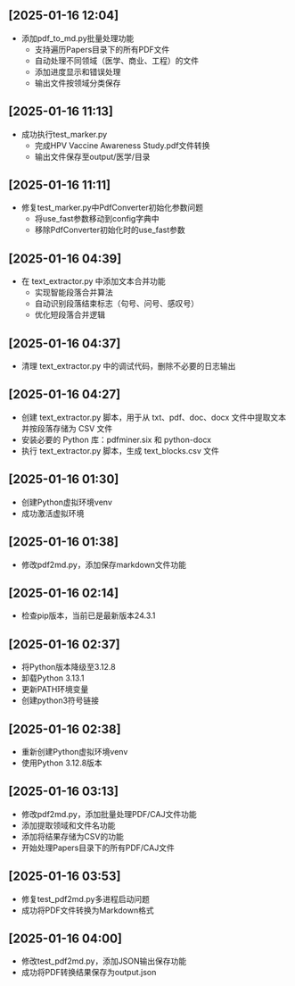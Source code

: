 ## [2025-01-16 12:04]
- 添加pdf_to_md.py批量处理功能
  - 支持遍历Papers目录下的所有PDF文件
  - 自动处理不同领域（医学、商业、工程）的文件
  - 添加进度显示和错误处理
  - 输出文件按领域分类保存

## [2025-01-16 11:13]
- 成功执行test_marker.py
  - 完成HPV Vaccine Awareness Study.pdf文件转换
  - 输出文件保存至output/医学/目录

## [2025-01-16 11:11]
- 修复test_marker.py中PdfConverter初始化参数问题
  - 将use_fast参数移动到config字典中
  - 移除PdfConverter初始化时的use_fast参数

## [2025-01-16 04:39]
- 在 text_extractor.py 中添加文本合并功能
  - 实现智能段落合并算法
  - 自动识别段落结束标志（句号、问号、感叹号）
  - 优化短段落合并逻辑

## [2025-01-16 04:37]
- 清理 text_extractor.py 中的调试代码，删除不必要的日志输出

## [2025-01-16 04:27]
- 创建 text_extractor.py 脚本，用于从 txt、pdf、doc、docx 文件中提取文本并按段落存储为 CSV 文件
- 安装必要的 Python 库：pdfminer.six 和 python-docx
- 执行 text_extractor.py 脚本，生成 text_blocks.csv 文件
## [2025-01-16 01:30]
- 创建Python虚拟环境venv
- 成功激活虚拟环境

## [2025-01-16 01:38]
- 修改pdf2md.py，添加保存markdown文件功能

## [2025-01-16 02:14]
- 检查pip版本，当前已是最新版本24.3.1

## [2025-01-16 02:37]
- 将Python版本降级至3.12.8
- 卸载Python 3.13.1
- 更新PATH环境变量
- 创建python3符号链接

## [2025-01-16 02:38]
- 重新创建Python虚拟环境venv
- 使用Python 3.12.8版本

## [2025-01-16 03:13]
- 修改pdf2md.py，添加批量处理PDF/CAJ文件功能
- 添加提取领域和文件名功能
- 添加将结果存储为CSV的功能
- 开始处理Papers目录下的所有PDF/CAJ文件

## [2025-01-16 03:53]
- 修复test_pdf2md.py多进程启动问题
- 成功将PDF文件转换为Markdown格式

## [2025-01-16 04:00]
- 修改test_pdf2md.py，添加JSON输出保存功能
- 成功将PDF转换结果保存为output.json